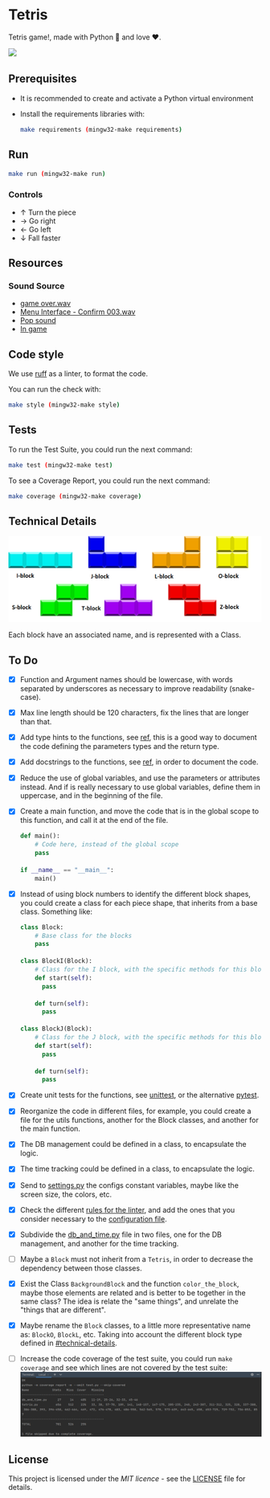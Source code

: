 # Tetris

Tetris game!, made with Python :snake: and love :heart:.

<p align="left" style="width: 70%">
<img src="https://github.com/YiJeongseop/Tetris-Python/assets/112690335/a2accd27-2d06-4947-a712-192e396ddb2f">
</p>

## Prerequisites

* It is recommended to create and activate a Python virtual environment
* Install the requirements libraries with:

  ```bash
  make requirements (mingw32-make requirements)
  ```

## Run

```bash
make run (mingw32-make run)
```


### Controls

* ↑ Turn the piece
* → Go right
* ← Go left
* ↓ Fall faster

## Resources

### Sound Source

* [game over.wav](https://freesound.org/people/irrlicht/sounds/42349/)  
* [Menu Interface - Confirm 003.wav](https://freesound.org/people/DWOBoyle/sounds/143607/)  
* [Pop sound](https://freesound.org/people/deraj/sounds/202230/)  
* [In game](https://freesound.org/people/BloodPixelHero/sounds/580898/)

## Code style

We use [ruff](https://beta.ruff.rs/docs/) as a linter, to format the code.

You can run the check with:

```bash
make style (mingw32-make style)
```

## Tests

To run the Test Suite, you could run the next command:

```bash
make test (mingw32-make test)
```

To see a Coverage Report, you could run the next command:

```bash
make coverage (mingw32-make coverage)
```

## Technical Details

![](resources/images/tetris_blocks.webp)

Each block have an associated name, and is represented with a Class.

## To Do

* [X] Function and Argument names should be lowercase, with words separated by underscores as necessary 
  to improve readability (snake-case).
* [X] Max line length should be 120 characters, fix the lines that are longer than that.
* [X] Add type hints to the functions, see [ref](https://docs.python.org/3/library/typing.html), 
  this is a good way to document the code defining the parameters types and the return type.
* [X] Add docstrings to the functions, see [ref](https://www.python.org/dev/peps/pep-0257/), 
  in order to document the code.
* [X] Reduce the use of global variables, and use the parameters or attributes instead. 
  And if is really necessary to use global variables, define them in uppercase, and in the beginning of the file.
* [X] Create a main function, and move the code that is in the global scope to this function, 
  and call it at the end of the file.

  ```python
  def main():
      # Code here, instead of the global scope
      pass
  
  if __name__ == "__main__":
      main()
  ```
* [X] Instead of using block numbers to identify the different block shapes, you could create a class for each 
  piece shape, that inherits from a base class. Something like:
   
  ```python
  class Block:
      # Base class for the blocks
      pass
  
  class BlockI(Block):
      # Class for the I block, with the specific methods for this block
      def start(self): 
        pass 

      def turn(self): 
        pass 
  
  class BlockJ(Block):
      # Class for the J block, with the specific methods for this block
      def start(self): 
        pass 

      def turn(self): 
        pass 
  ```
* [X] Create unit tests for the functions, see [unittest](https://docs.python.org/3/library/unittest.html), 
  or the alternative [pytest](https://docs.pytest.org/en/7.4.x/).
* [X] Reorganize the code in different files, for example, you could create a file for the utils functions, 
  another for the Block classes, and another for the main function.
* [X] The DB management could be defined in a class, to encapsulate the logic.
* [X] The time tracking could be defined in a class, to encapsulate the logic.
* [X] Send to [settings.py](settings.py) the configs constant variables, maybe like the screen size, the colors, etc.
* [X] Check the different [rules for the linter](https://beta.ruff.rs/docs//rules/), and add the ones that you 
  consider necessary to the [configuration file](pyproject.toml).
* [X] Subdivide the [db_and_time.py](db_and_time.py) file in two files, one for the DB management, and another for 
  the time tracking.
* [ ] Maybe a `Block` must not inherit from a `Tetris`, in order to decrease the dependency between those classes.
* [X] Exist the Class `BackgroundBlock` and the function `color_the_block`, 
      maybe those elements are related and is better to be together in the same class?
      The idea is relate the "same things", and unrelate the "things that are different".
* [X] Maybe rename the `Block` classes, to a little more representative name as: `BlockO`, `BlockL`, etc. 
      Taking into account the different block type defined in [#technical-details](#technical-details).
* [ ] Increase the code coverage  of the test suite, you could run `make coverage` 
      and see which lines are not covered by the test suite:
      ![img.png](resources/images/img.png)

## License

This project is licensed under the _MIT licence_ - see the [LICENSE](LICENSE) file for details.

